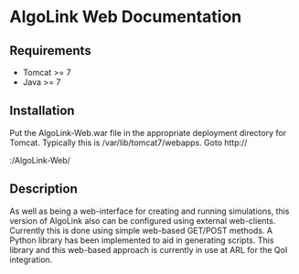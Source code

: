 # AlgoLink Web Documentation

## Requirements

- Tomcat >= 7
- Java >= 7

## Installation

Put the AlgoLink-Web.war file in the appropriate deployment directory for Tomcat. Typically this is /var/lib/tomcat7/webapps. Goto http://

<web-server>:<port>/AlgoLink-Web/</port></web-server>

## Description

As well as being a web-interface for creating and running simulations, this version of AlgoLink also can be configured using external web-clients. Currently this is done using simple web-based GET/POST methods. A Python library has been implemented to aid in generating scripts. This library and this web-based approach is currently in use at ARL for the QoI integration.
